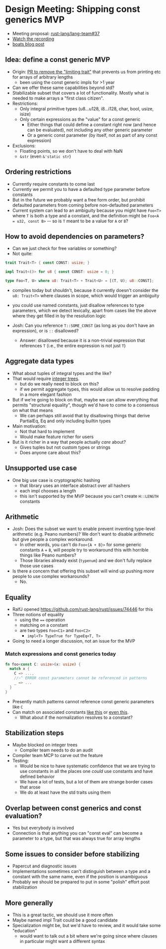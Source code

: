 # Design Meeting: Shipping const generics MVP

* Meeting proposal: [rust-lang/lang-team#37](https://github.com/rust-lang/lang-team/issues/37)
* [Watch the recording](https://youtu.be/e3cWvpEPWrA)
* [boats blog post](https://without.boats/blog/shipping-const-generics/)

## Idea: define a const generic MVP

* Origin: [PR to remove the "limiting trait"](https://github.com/rust-lang/rust/pull/74060) that prevents us from printing etc for arrays of arbitrary lengths
    * been using the const generic impls for >1 year
* Can we offer these same capabilities beyond std?
* Stabilizable subset that covers a lot of functionality. Mostly what is needed to make arrays a "first class citizen".
* Restrictions:
    * Only integral primitive types (u8...u128, i8...i128, char, bool, usize, isize)
    * Only certain expressions as the "value" for a const generic
        * Either things that could define a constant right now (and hence can be evaluated), not including any other generic parameter
        * Or a generic const parameter (by itself, not as part of any const expression)
* Exclusions:
    * Floating points, so we don't have to deal with NaN
    * `&str` (even `&'static str`)

## Ordering restrictions

* Currently require constants to come last
* Currently we permit you to have a defaulted type parameter before constants
* But in the future we probably want a free form order, but prohibit defaulted parameters from coming before non-defaulted parameters
* Current system can lead to an ambiguity because you might have `Foo<T>` where `T` is both a type and a constant, and the definition might be `Foo<A = u32, const B>` -- so is `T` meant to be a value for `A` or `B`?

## How to avoid dependencies on parameters?

* Can we just check for free variables or something?
* Not quite:

```rust
trait Trait<T> { const CONST: usize; }

impl Trait<()> for u8 { const CONST: usize = 0; }

type Foo<T, U> where u8: Trait<T> + Trait<U> = [(T, U); u8::CONST];
```

* compiles today but shouldn't, because it currently doesn't consider the `u8: Trait<T>` where clauses in scope, which would trigger an ambiguity

* you could use named constants, just disallow references to type parameters, which we detect lexically, apart from cases like the above where they get filled in by the resolution logic 

* Josh: Can you reference `T::SOME_CONST` (as long as you don't have an expression), or is `::` disallowed?
    * Answer: disallowed because it is a non-trivial expression that references `T` (i.e., the entire expression is not just `T`)

## Aggregate data types

* What about tuples of integral types and the like?
* That would require [integer trees](https://github.com/rust-lang/compiler-team/issues/323).
    * but do we really need to block on this?
    * if we permit aggregate types, this would allow us to resolve padding in a more elegant fashion
* But if we're going to block on that, maybe we can allow everything that permits "structural equality", though we'd have to come to a consensus on what that means
    * We can perhaps still avoid that by disallowing things that derive PartialEq, Eq and only including builtin types
* Main motivation:
    * Not that hard to implement
    * Would make feature richer for users
* But is it richer in a way that people actually *care* about?
    * Gives tuples but not custom types or strings
    * Does anyone care about this?

## Unsupported use case

* One big use case is cryptographic hashing
    * that library uses an interface abstract over all hashers
    * each impl chooses a length
    * this isn't supported by the MVP because you can't create `H::LENGTH` constants

## Arithmetic

* Josh: Does the subset we want to enable prevent inventing type-level arithmetic (e.g. Peano numbers)? We don't want to disable arithmetic but give people a complex workaround.
    * In other words, you can't do `Foo<{A + B}>` for some generic constants `A` + `B`, will people try to workaround this with horrible things like Peano numbers?
    * Those libraries already exist (`typenum`) and we don't fully replace those use cases
* Is there a concern that offering this subset will wind up pushing *more* people to use complex workarounds?
    * No.

## Equality

* RalfJ opened https://github.com/rust-lang/rust/issues/74446 for this
* Three notions of equality
    * using the `==` operation
    * matching on a constant
    * are two types `Foo<C1>` and `Foo<C2>`
        * `impl<T> TypeTrue for TypeEq<T, T>`
* Going to need a longer discussion, not an issue for the MVP

### Match expressions and const generics today

```rust
fn foo<const C: usize>(x: usize) {
  match x {
    C => ...,
    //~^ ERROR const parameters cannot be referenced in patterns
    _ => ...
  }
}
```

* Presently match patterns cannot reference const generic parameters like `C`
* Can match on associated constants [like this](https://play.rust-lang.org/?version=nightly&mode=debug&edition=2018&gist=045d654c0940f3436895c91ce9fa781f) or [even this](https://play.rust-lang.org/?version=nightly&mode=debug&edition=2018&gist=78f3c3e7c840a7024fdba34830428609).
    * What about if the normalization resolves to a constant?

## Stabilization steps

* Maybe blocked on integer trees
    * Compiler team needs to do an audit
* Compiler team MCP to carve out the feature
* Testing:
    * Would be nice to have systematic confidence that we are trying to use constants in all the places one *could* use constants and have defined behavior
    * We have a lot of tests, but a lot of them are strange border cases that arose
    * We do at least have the std traits using them

## Overlap between const generics and const evaluation?

* Yes but everybody is involved
* Connection is that anything you can "const eval" can become a parameter to a type, but that was always true for array lengths

## Some issues to consider before stabilizing

* Papercut and diagnostic issues
* Implementations sometimes can't distinguish between a type and a constant with the same name, even if the position is unambiguous
* Probably we should be prepared to put in some "polish" effort post stabilization

## More generally

* This is a great tactic, we should use it more often
* Maybe named impl Trait could be a good candidate
* Specialization might be, but we'd have to review, and it would take some "education"
    * would want to talk out a bit where we're going since where clauses in particular might want a different syntax
